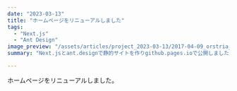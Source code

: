 ```yaml
---
date: "2023-03-13"
title: "ホームページをリニューアルしました"
tags:
  - "Next.js"
  - "Ant Design"
image_preview: "/assets/articles/project_2023-03-13/2017-04-09_orstria_panorama.jpg"
summary: "Next.jsとant.designで静的サイトを作りgithub.pages.ioで公開しました"

---
```


ホームページをリニューアルしました。
